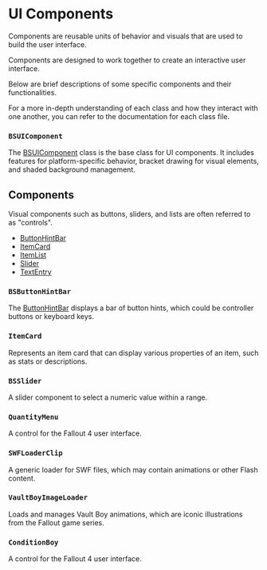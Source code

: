 # UI Components
Components are reusable units of behavior and visuals that are used to build the user interface.

Components are designed to work together to create an interactive user interface.

Below are brief descriptions of some specific components and their functionalities.

For a more in-depth understanding of each class and how they interact with one another, you can refer to the documentation for each class file.

### `BSUIComponent`
The [BSUIComponent](scripts/shared-as3-BSUIComponent.md) class is the base class for UI components.
It includes features for platform-specific behavior, bracket drawing for visual elements, and shaded background management.


## Components
Visual components such as buttons, sliders, and lists are often referred to as "controls".

- [ButtonHintBar](components/ButtonHintBar.md)
- [ItemCard](components/ItemCard.md)
- [ItemList](components/ItemList.md)
- [Slider](components/Slider.md)
- [TextEntry](components/TextEntry.md)


### `BSButtonHintBar`
The [ButtonHintBar](components/ButtonHintBar.md) displays a bar of button hints, which could be controller buttons or keyboard keys.

### `ItemCard`
Represents an item card that can display various properties of an item, such as stats or descriptions.

### `BSSlider`
A slider component to select a numeric value within a range.

### `QuantityMenu`
A control for the Fallout 4 user interface.

### `SWFLoaderClip`
A generic loader for SWF files, which may contain animations or other Flash content.

### `VaultBoyImageLoader`
Loads and manages Vault Boy animations, which are iconic illustrations from the Fallout game series.

### `ConditionBoy`
A control for the Fallout 4 user interface.
